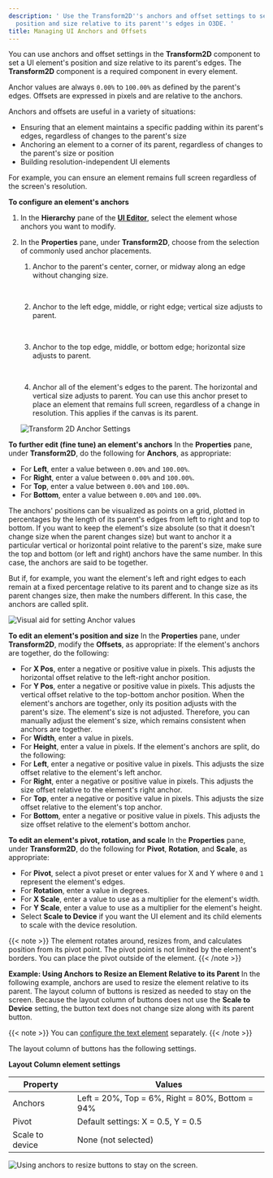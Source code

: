 ```yaml
---
description: ' Use the Transform2D''s anchors and offset settings to set a UI element''s
  position and size relative to its parent''s edges in O3DE. '
title: Managing UI Anchors and Offsets
---
```


You can use anchors and offset settings in the **Transform2D** component to set a UI element's position and size relative to its parent's edges. The **Transform2D** component is a required component in every element.

Anchor values are always `0.00%` to `100.00%` as defined by the parent's edges. Offsets are expressed in pixels and are relative to the anchors.

Anchors and offsets are useful in a variety of situations:
+ Ensuring that an element maintains a specific padding within its parent's edges, regardless of changes to the parent's size
+ Anchoring an element to a corner of its parent, regardless of changes to the parent's size or position
+ Building resolution-independent UI elements

For example, you can ensure an element remains full screen regardless of the screen's resolution.

**To configure an element's anchors**

1. In the **Hierarchy** pane of the [**UI Editor**](/docs/user-guide/interactivity/user-interface/editor/working), select the element whose anchors you want to modify.

1. In the **Properties** pane, under **Transform2D**, choose from the selection of commonly used anchor placements.

   1. Anchor to the parent's center, corner, or midway along an edge without changing size.

       

   1. Anchor to the left edge, middle, or right edge; vertical size adjusts to parent.

       

   1. Anchor to the top edge, middle, or bottom edge; horizontal size adjusts to parent.

       

   1. Anchor all of the element's edges to the parent. The horizontal and vertical size adjusts to parent. You can use this anchor preset to place an element that remains full screen, regardless of a change in resolution. This applies if the canvas is its parent.

   ![Transform 2D Anchor Settings](/images/user-guide/game_ui_editor/ui-editor-presets-1.png)

**To further edit (fine tune) an element's anchors**
In the **Properties** pane, under **Transform2D**, do the following for **Anchors**, as appropriate:
+ For **Left**, enter a value between `0.00%` and `100.00%`.
+ For **Right**, enter a value between `0.00%` and `100.00%`.
+ For **Top**, enter a value between `0.00%` and `100.00%`.
+ For **Bottom**, enter a value between `0.00%` and `100.00%`.

The anchors' positions can be visualized as points on a grid, plotted in percentages by the length of its parent's edges from left to right and top to bottom. If you want to keep the element's size absolute (so that it doesn't change size when the parent changes size) but want to anchor it a particular vertical or horizontal point relative to the parent's size, make sure the top and bottom (or left and right) anchors have the same number. In this case, the anchors are said to be together.

But if, for example, you want the element's left and right edges to each remain at a fixed percentage relative to its parent and to change size as its parent changes size, then make the numbers different. In this case, the anchors are called split.

![Visual aid for setting Anchor values](/images/user-guide/game_ui_editor/ui-editor-percent.png)

**To edit an element's position and size**
In the **Properties** pane, under **Transform2D**, modify the **Offsets**, as appropriate:
If the element's anchors are together, do the following:
+ For **X Pos**, enter a negative or positive value in pixels. This adjusts the horizontal offset relative to the left-right anchor position.
+ For **Y Pos**, enter a negative or positive value in pixels. This adjusts the vertical offset relative to the top-bottom anchor position.
When the element's anchors are together, only its position adjusts with the parent's size. The element's size is not adjusted. Therefore, you can manually adjust the element's size, which remains consistent when anchors are together.
+ For **Width**, enter a value in pixels.
+ For **Height**, enter a value in pixels.
If the element's anchors are split, do the following:
+ For **Left**, enter a negative or positive value in pixels. This adjusts the size offset relative to the element's left anchor.
+ For **Right**, enter a negative or positive value in pixels. This adjusts the size offset relative to the element's right anchor.
+ For **Top**, enter a negative or positive value in pixels. This adjusts the size offset relative to the element's top anchor.
+ For **Bottom**, enter a negative or positive value in pixels. This adjusts the size offset relative to the element's bottom anchor.

**To edit an element's pivot, rotation, and scale**
In the **Properties** pane, under **Transform2D**, do the following for **Pivot**, **Rotation**, and **Scale**, as appropriate:
+ For **Pivot**, select a pivot preset or enter values for X and Y where `0` and `1` represent the element's edges.
+ For **Rotation**, enter a value in degrees.
+ For **X Scale**, enter a value to use as a multiplier for the element's width.
+ For **Y Scale**, enter a value to use as a multiplier for the element's height.
+ Select **Scale to Device** if you want the UI element and its child elements to scale with the device resolution.

{{< note >}}
The element rotates around, resizes from, and calculates position from its pivot point. The pivot point is not limited by the element's borders. You can place the pivot outside of the element.
{{< /note >}}

**Example: Using Anchors to Resize an Element Relative to its Parent**
In the following example, anchors are used to resize the element relative to its parent. The layout column of buttons is resized as needed to stay on the screen. Because the layout column of buttons does not use the **Scale to Device** setting, the button text does not change size along with its parent button.

{{< note >}}
You can [configure the text element](/docs/user-guide/interactivity/user-interface/editor/components/components-text) separately.
{{< /note >}}

The layout column of buttons has the following settings.


**Layout Column element settings**

| Property | Values |
| --- | --- |
| Anchors | Left = 20%, Top = 6%, Right = 80%, Bottom = 94% |
| Pivot | Default settings: X = 0.5, Y = 0.5 |
| Scale to device | None (not selected) |

![Using anchors to resize buttons to stay on the screen.](/images/user-guide/game_ui_editor/ui-editor-transform-scale-3.gif)
